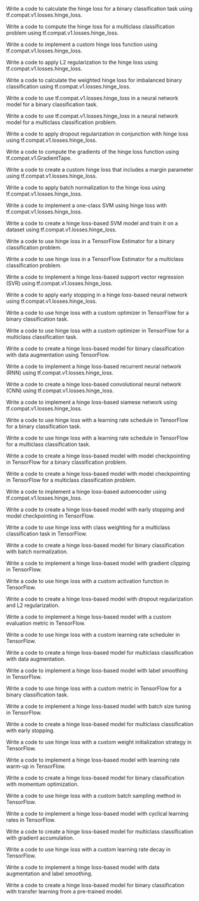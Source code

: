 Write a code to calculate the hinge loss for a binary classification task using tf.compat.v1.losses.hinge_loss.

Write a code to compute the hinge loss for a multiclass classification problem using tf.compat.v1.losses.hinge_loss.

Write a code to implement a custom hinge loss function using tf.compat.v1.losses.hinge_loss.

Write a code to apply L2 regularization to the hinge loss using tf.compat.v1.losses.hinge_loss.

Write a code to calculate the weighted hinge loss for imbalanced binary classification using tf.compat.v1.losses.hinge_loss.

Write a code to use tf.compat.v1.losses.hinge_loss in a neural network model for a binary classification task.

Write a code to use tf.compat.v1.losses.hinge_loss in a neural network model for a multiclass classification problem.

Write a code to apply dropout regularization in conjunction with hinge loss using tf.compat.v1.losses.hinge_loss.

Write a code to compute the gradients of the hinge loss function using tf.compat.v1.GradientTape.

Write a code to create a custom hinge loss that includes a margin parameter using tf.compat.v1.losses.hinge_loss.

Write a code to apply batch normalization to the hinge loss using tf.compat.v1.losses.hinge_loss.

Write a code to implement a one-class SVM using hinge loss with tf.compat.v1.losses.hinge_loss.

Write a code to create a hinge loss-based SVM model and train it on a dataset using tf.compat.v1.losses.hinge_loss.

Write a code to use hinge loss in a TensorFlow Estimator for a binary classification problem.

Write a code to use hinge loss in a TensorFlow Estimator for a multiclass classification problem.

Write a code to implement a hinge loss-based support vector regression (SVR) using tf.compat.v1.losses.hinge_loss.

Write a code to apply early stopping in a hinge loss-based neural network using tf.compat.v1.losses.hinge_loss.

Write a code to use hinge loss with a custom optimizer in TensorFlow for a binary classification task.

Write a code to use hinge loss with a custom optimizer in TensorFlow for a multiclass classification task.

Write a code to create a hinge loss-based model for binary classification with data augmentation using TensorFlow.

Write a code to implement a hinge loss-based recurrent neural network (RNN) using tf.compat.v1.losses.hinge_loss.

Write a code to create a hinge loss-based convolutional neural network (CNN) using tf.compat.v1.losses.hinge_loss.

Write a code to implement a hinge loss-based siamese network using tf.compat.v1.losses.hinge_loss.

Write a code to use hinge loss with a learning rate schedule in TensorFlow for a binary classification task.

Write a code to use hinge loss with a learning rate schedule in TensorFlow for a multiclass classification task.

Write a code to create a hinge loss-based model with model checkpointing in TensorFlow for a binary classification problem.

Write a code to create a hinge loss-based model with model checkpointing in TensorFlow for a multiclass classification problem.

Write a code to implement a hinge loss-based autoencoder using tf.compat.v1.losses.hinge_loss.

Write a code to create a hinge loss-based model with early stopping and model checkpointing in TensorFlow.

Write a code to use hinge loss with class weighting for a multiclass classification task in TensorFlow.

Write a code to create a hinge loss-based model for binary classification with batch normalization.

Write a code to implement a hinge loss-based model with gradient clipping in TensorFlow.

Write a code to use hinge loss with a custom activation function in TensorFlow.

Write a code to create a hinge loss-based model with dropout regularization and L2 regularization.

Write a code to implement a hinge loss-based model with a custom evaluation metric in TensorFlow.

Write a code to use hinge loss with a custom learning rate scheduler in TensorFlow.

Write a code to create a hinge loss-based model for multiclass classification with data augmentation.

Write a code to implement a hinge loss-based model with label smoothing in TensorFlow.

Write a code to use hinge loss with a custom metric in TensorFlow for a binary classification task.

Write a code to implement a hinge loss-based model with batch size tuning in TensorFlow.

Write a code to create a hinge loss-based model for multiclass classification with early stopping.

Write a code to use hinge loss with a custom weight initialization strategy in TensorFlow.

Write a code to implement a hinge loss-based model with learning rate warm-up in TensorFlow.

Write a code to create a hinge loss-based model for binary classification with momentum optimization.

Write a code to use hinge loss with a custom batch sampling method in TensorFlow.

Write a code to implement a hinge loss-based model with cyclical learning rates in TensorFlow.

Write a code to create a hinge loss-based model for multiclass classification with gradient accumulation.

Write a code to use hinge loss with a custom learning rate decay in TensorFlow.

Write a code to implement a hinge loss-based model with data augmentation and label smoothing.

Write a code to create a hinge loss-based model for binary classification with transfer learning from a pre-trained model.
